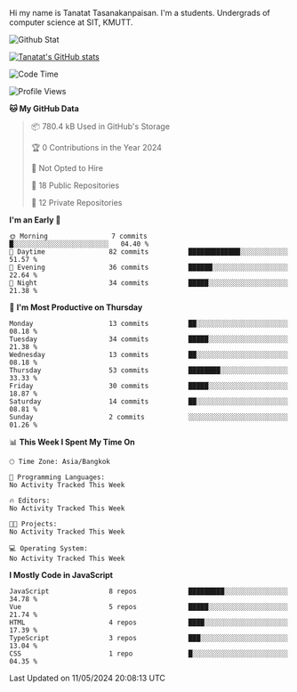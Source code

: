 Hi my name is Tanatat Tasanakanpaisan. I'm a students. Undergrads of computer science at SIT, KMUTT.

![Github Stat](https://github-profile-summary-cards.vercel.app/api/cards/profile-details?username=LilUzii-69&theme=dracula)

[![Tanatat's GitHub stats](https://github-readme-stats.vercel.app/api?username=LilUzii-69&show_icons=true&theme=radical)](https://github.com/anuraghazra/github-readme-stats)

<!--START_SECTION:waka-->
![Code Time](http://img.shields.io/badge/Code%20Time-43%20hrs%2052%20mins-blue)

![Profile Views](http://img.shields.io/badge/Profile%20Views-0-blue)

**🐱 My GitHub Data** 

> 📦 780.4 kB Used in GitHub's Storage 
 > 
> 🏆 0 Contributions in the Year 2024
 > 
> 🚫 Not Opted to Hire
 > 
> 📜 18 Public Repositories 
 > 
> 🔑 12 Private Repositories 
 > 
**I'm an Early 🐤** 

```text
🌞 Morning                7 commits           █░░░░░░░░░░░░░░░░░░░░░░░░   04.40 % 
🌆 Daytime                82 commits          █████████████░░░░░░░░░░░░   51.57 % 
🌃 Evening                36 commits          ██████░░░░░░░░░░░░░░░░░░░   22.64 % 
🌙 Night                  34 commits          █████░░░░░░░░░░░░░░░░░░░░   21.38 % 
```
📅 **I'm Most Productive on Thursday** 

```text
Monday                   13 commits          ██░░░░░░░░░░░░░░░░░░░░░░░   08.18 % 
Tuesday                  34 commits          █████░░░░░░░░░░░░░░░░░░░░   21.38 % 
Wednesday                13 commits          ██░░░░░░░░░░░░░░░░░░░░░░░   08.18 % 
Thursday                 53 commits          ████████░░░░░░░░░░░░░░░░░   33.33 % 
Friday                   30 commits          █████░░░░░░░░░░░░░░░░░░░░   18.87 % 
Saturday                 14 commits          ██░░░░░░░░░░░░░░░░░░░░░░░   08.81 % 
Sunday                   2 commits           ░░░░░░░░░░░░░░░░░░░░░░░░░   01.26 % 
```


📊 **This Week I Spent My Time On** 

```text
🕑︎ Time Zone: Asia/Bangkok

💬 Programming Languages: 
No Activity Tracked This Week

🔥 Editors: 
No Activity Tracked This Week

🐱‍💻 Projects: 
No Activity Tracked This Week

💻 Operating System: 
No Activity Tracked This Week
```

**I Mostly Code in JavaScript** 

```text
JavaScript               8 repos             █████████░░░░░░░░░░░░░░░░   34.78 % 
Vue                      5 repos             █████░░░░░░░░░░░░░░░░░░░░   21.74 % 
HTML                     4 repos             ████░░░░░░░░░░░░░░░░░░░░░   17.39 % 
TypeScript               3 repos             ███░░░░░░░░░░░░░░░░░░░░░░   13.04 % 
CSS                      1 repo              █░░░░░░░░░░░░░░░░░░░░░░░░   04.35 % 
```




 Last Updated on 11/05/2024 20:08:13 UTC
<!--END_SECTION:waka-->